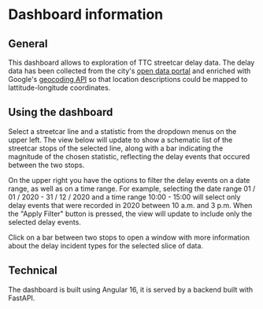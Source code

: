 # Dashboard information

## General
This dashboard allows to exploration of TTC streetcar delay data. The delay data has been collected from the city's [open data portal](https://open.toronto.ca/dataset/ttc-streetcar-delay-data/) and enriched with Google's [geocoding API](https://developers.google.com/maps/documentation/geocoding/overview) so that location descriptions could be mapped to lattitude-longitude coordinates.

## Using the dashboard
Select a streetcar line and a statistic from the dropdown menus on the upper left. The view below will update to show a schematic list of the streetcar stops of the selected line, along with a bar indicating the magnitude of the chosen statistic, reflecting the delay events that occured between the two stops.

On the upper right you have the options to filter the delay events on a date range, as well as on a time range. For example, selecting the date range 01 / 01 / 2020 - 31 / 12 / 2020 and a time range 10:00 - 15:00 will select only delay events that were recorded in 2020 between 10 a.m. and 3 p.m. When the "Apply Filter" button is pressed, the view will update to include only the selected delay events.

Click on a bar between two stops to open a window with more information about the delay incident types for the selected slice of data.

## Technical
The dashboard is built using Angular 16, it is served by a backend built with FastAPI.
